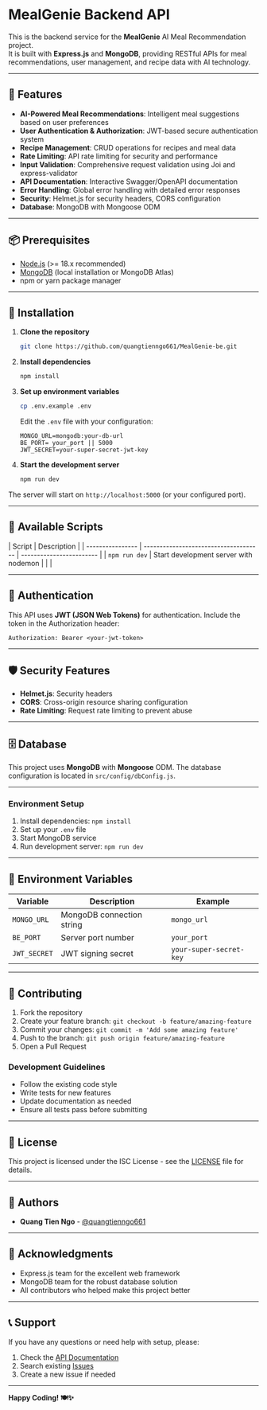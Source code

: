 # MealGenie Backend API

This is the backend service for the **MealGenie** AI Meal Recommendation project.  
It is built with **Express.js** and **MongoDB**, providing RESTful APIs for meal recommendations, user management, and recipe data with AI technology.

---

## 🌟 Features

- **AI-Powered Meal Recommendations**: Intelligent meal suggestions based on user preferences
- **User Authentication & Authorization**: JWT-based secure authentication system
- **Recipe Management**: CRUD operations for recipes and meal data
- **Rate Limiting**: API rate limiting for security and performance
- **Input Validation**: Comprehensive request validation using Joi and express-validator
- **API Documentation**: Interactive Swagger/OpenAPI documentation
- **Error Handling**: Global error handling with detailed error responses
- **Security**: Helmet.js for security headers, CORS configuration
- **Database**: MongoDB with Mongoose ODM

---

## 📦 Prerequisites

- [Node.js](https://nodejs.org/) (>= 18.x recommended)
- [MongoDB](https://www.mongodb.com/) (local installation or MongoDB Atlas)
- npm or yarn package manager

---

## 🚀 Installation

1. **Clone the repository**

   ```bash
   git clone https://github.com/quangtienngo661/MealGenie-be.git
   ```

2. **Install dependencies**

   ```bash
   npm install
   ```

3. **Set up environment variables**

   ```bash
   cp .env.example .env
   ```

   Edit the `.env` file with your configuration:

   ```env
   MONGO_URL=mongodb:your-db-url
   BE_PORT= your_port || 5000
   JWT_SECRET=your-super-secret-jwt-key
   ```

4. **Start the development server**
   ```bash
   npm run dev
   ```

The server will start on `http://localhost:5000` (or your configured port).

---

## 🔧 Available Scripts

| Script           | Description                           |
| ---------------- | ------------------------------------- | ------------------------ |
| `npm run dev`    | Start development server with nodemon |
| <!--             | `npm test`                            | Run test suite with Jest |
| `npm run lint`   | Run ESLint for code linting           |
| `npm run format` | Format code with Prettier             | -->                      |

---

<!-- ## 📚 API Documentation

Once the server is running, you can access the interactive API documentation at:
```
http://localhost:5000/api-docs
```

The API documentation is generated using Swagger/OpenAPI and provides detailed information about all available endpoints, request/response schemas, and authentication requirements. -->

## 🔐 Authentication

This API uses **JWT (JSON Web Tokens)** for authentication. Include the token in the Authorization header:

```
Authorization: Bearer <your-jwt-token>
```

<!-- ### Authentication Endpoints
- `POST /api/auth/register` - User registration
- `POST /api/auth/login` - User login
- `POST /api/auth/refresh` - Refresh access token -->

---

## 🛡️ Security Features

- **Helmet.js**: Security headers
- **CORS**: Cross-origin resource sharing configuration
- **Rate Limiting**: Request rate limiting to prevent abuse
  <!-- - **Input Validation**: Request validation using Joi and express-validator -->
  <!-- - **Password Hashing**: Secure password hashing with bcrypt -->
  <!-- - **JWT Authentication**: Secure token-based authentication -->

---

## 🗄️ Database

This project uses **MongoDB** with **Mongoose** ODM. The database configuration is located in `src/config/dbConfig.js`.

<!-- ### Database Schema
- **Users**: User profiles and authentication data
- **Recipes**: Recipe information and metadata
- **Recommendations**: AI-generated meal recommendations
- **Preferences**: User dietary preferences and restrictions

--- -->

<!-- ## 🧪 Testing

Run the test suite using:
```bash
npm test
``` -->

<!-- The project uses **Jest** and **Supertest** for unit and integration testing. -->

---

<!-- ## 🔧 Development

### Code Quality
- **ESLint**: Code linting with recommended rules
- **Prettier**: Code formatting
- **Husky**: Pre-commit hooks for code quality
- **Lint-staged**: Run linters on staged files -->

### Environment Setup

1. Install dependencies: `npm install`
2. Set up your `.env` file
3. Start MongoDB service
4. Run development server: `npm run dev`

---

## 📝 Environment Variables

| Variable     | Description               | Example                 |
| ------------ | ------------------------- | ----------------------- |
| `MONGO_URL`  | MongoDB connection string | `mongo_url`             |
| `BE_PORT`    | Server port number        | `your_port`             |
| `JWT_SECRET` | JWT signing secret        | `your-super-secret-key` |

---

<!-- ## 🚀 Deployment -->

<!-- ### Production Build
1. Set production environment variables
2. Install production dependencies: `npm install --production`
3. Start the server: `node src/server.js`

### Docker (Optional)
```dockerfile
FROM node:18-alpine
WORKDIR /app
COPY package*.json ./
RUN npm install --production
COPY . .
EXPOSE 5000
CMD ["node", "src/server.js"]
```

--- -->

## 🤝 Contributing

1. Fork the repository
2. Create your feature branch: `git checkout -b feature/amazing-feature`
3. Commit your changes: `git commit -m 'Add some amazing feature'`
4. Push to the branch: `git push origin feature/amazing-feature`
5. Open a Pull Request

### Development Guidelines

- Follow the existing code style
- Write tests for new features
- Update documentation as needed
- Ensure all tests pass before submitting

---

## 📄 License

This project is licensed under the ISC License - see the [LICENSE](LICENSE) file for details.

---

## 👥 Authors

- **Quang Tien Ngo** - [@quangtienngo661](https://github.com/quangtienngo661)

---

## 🙏 Acknowledgments

- Express.js team for the excellent web framework
- MongoDB team for the robust database solution
- All contributors who helped make this project better

---

## 📞 Support

If you have any questions or need help with setup, please:

1. Check the [API Documentation](http://localhost:5000/api-docs)
2. Search existing [Issues](https://github.com/quangtienngo661/MealGenie-be/issues)
3. Create a new issue if needed

---

**Happy Coding! 🍽️✨**
